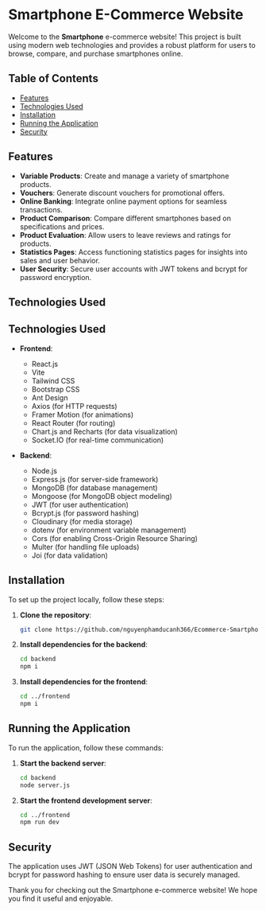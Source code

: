 # Smartphone E-Commerce Website

Welcome to the **Smartphone** e-commerce website! This project is built using modern web technologies and provides a robust platform for users to browse, compare, and purchase smartphones online. 

## Table of Contents

- [Features](#features)
- [Technologies Used](#technologies-used)
- [Installation](#installation)
- [Running the Application](#running-the-application)
- [Security](#security)

## Features

- **Variable Products**: Create and manage a variety of smartphone products.
- **Vouchers**: Generate discount vouchers for promotional offers.
- **Online Banking**: Integrate online payment options for seamless transactions.
- **Product Comparison**: Compare different smartphones based on specifications and prices.
- **Product Evaluation**: Allow users to leave reviews and ratings for products.
- **Statistics Pages**: Access functioning statistics pages for insights into sales and user behavior.
- **User Security**: Secure user accounts with JWT tokens and bcrypt for password encryption.

## Technologies Used

## Technologies Used

- **Frontend**: 
  - React.js
  - Vite
  - Tailwind CSS
  - Bootstrap CSS
  - Ant Design
  - Axios (for HTTP requests)
  - Framer Motion (for animations)
  - React Router (for routing)
  - Chart.js and Recharts (for data visualization)
  - Socket.IO (for real-time communication)

- **Backend**: 
  - Node.js
  - Express.js (for server-side framework)
  - MongoDB (for database management)
  - Mongoose (for MongoDB object modeling)
  - JWT (for user authentication)
  - Bcrypt.js (for password hashing)
  - Cloudinary (for media storage)
  - dotenv (for environment variable management)
  - Cors (for enabling Cross-Origin Resource Sharing)
  - Multer (for handling file uploads)
  - Joi (for data validation)


## Installation

To set up the project locally, follow these steps:

1. **Clone the repository**:
   ```bash
   git clone https://github.com/nguyenphamducanh366/Ecommerce-Smartphones.git
   ```

2. **Install dependencies for the backend**:
   ```bash
   cd backend
   npm i
   ```

3. **Install dependencies for the frontend**:
   ```bash
   cd ../frontend
   npm i
   ```

## Running the Application

To run the application, follow these commands:

1. **Start the backend server**:
   ```bash
   cd backend
   node server.js
   ```

2. **Start the frontend development server**:
   ```bash
   cd ../frontend
   npm run dev
   ```

## Security

The application uses JWT (JSON Web Tokens) for user authentication and bcrypt for password hashing to ensure user data is securely managed.

Thank you for checking out the Smartphone e-commerce website! We hope you find it useful and enjoyable.
